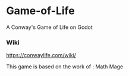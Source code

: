# Game-of-Life
A Conway's Game of Life on Godot

### Wiki
https://conwaylife.com/wiki/

This game is based on the work of : 
Math Mage
